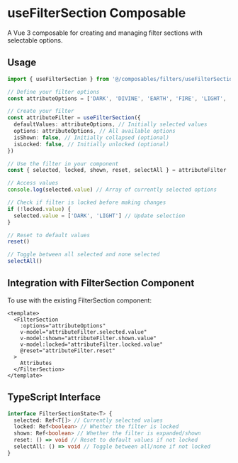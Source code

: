 # useFilterSection Composable

A Vue 3 composable for creating and managing filter sections with selectable options.

## Usage

```typescript
import { useFilterSection } from '@/composables/filters/useFilterSection'

// Define your filter options
const attributeOptions = ['DARK', 'DIVINE', 'EARTH', 'FIRE', 'LIGHT', 'WATER', 'WIND']

// Create your filter
const attributeFilter = useFilterSection({
  defaultValues: attributeOptions, // Initially selected values
  options: attributeOptions, // All available options
  isShown: false, // Initially collapsed (optional)
  isLocked: false, // Initially unlocked (optional)
})

// Use the filter in your component
const { selected, locked, shown, reset, selectAll } = attributeFilter

// Access values
console.log(selected.value) // Array of currently selected options

// Check if filter is locked before making changes
if (!locked.value) {
  selected.value = ['DARK', 'LIGHT'] // Update selection
}

// Reset to default values
reset()

// Toggle between all selected and none selected
selectAll()
```

## Integration with FilterSection Component

To use with the existing FilterSection component:

```vue
<template>
  <FilterSection
    :options="attributeOptions"
    v-model="attributeFilter.selected.value"
    v-model:shown="attributeFilter.shown.value"
    v-model:locked="attributeFilter.locked.value"
    @reset="attributeFilter.reset"
  >
    Attributes
  </FilterSection>
</template>
```

## TypeScript Interface

```typescript
interface FilterSectionState<T> {
  selected: Ref<T[]> // Currently selected values
  locked: Ref<boolean> // Whether the filter is locked
  shown: Ref<boolean> // Whether the filter is expanded/shown
  reset: () => void // Reset to default values if not locked
  selectAll: () => void // Toggle between all/none if not locked
}
```
